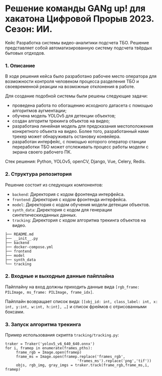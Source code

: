 # Решение команды GANg up! для хакатона Цифровой Прорыв 2023. Сезон: ИИ.

Кейс Разработка системы видео-аналитики подсчета ТБО. 
Решение представляет собой автоматизированную систему подсчета твёрдых бытовых отдходов.

### 1. Описание
В ходе решения кейса было разработано рабочее место оператора для возможности контроля человеком процесса разделения ТБО и своевременной реакции на возможные отклонения в работе.

Для создание подобной системы были решены следующие задачи:
- проведена работа по обогащению исходного датасета с помощью алгоритмов аугментации;
- обучена модель YOLOv5 для детекции объектов;
- создан алгоритм трекинга объектов на видео;
- разработана линейная модель для предсказания местоположения конкретного объекта на видео. Более того, разработанный нами трекер может обнаруживать остановку конвейера.
- разработан интерфейс, с помощью которого оператор станции переработки ТБО может отслеживать процесс работы модели с экрана своего рабочего ПК.

Стек решения: Python, YOLOv5, openCV, Django, Vue, Celery, Redis.

### 2. Структура репозитория

Решение состоит из следующих компонентов: 

- `backend`: Директория с кодом фронтенда интерфейса.
- `frontend`: Директория с кодом фронтенда интерфейса.
- `model`: Директория с кодом обучения модели детекции объектов.
- `synth_data`: Директория с кодом для генерации синтетическихданных данных.
- `tracking`: Директория с кодом алгоритма трекинга объектов на видео.

```
├── README.md
├── __init__.py
├── backend
├── docker-compose.yml
├── frontend
├── model
├── synth_data
└── tracking
```

### 2. Входные и выходные данные пайплайна

Пайплайну на вход должны приходить данные вида `[rgb_frame: PILImage, ms_frame: PILImage, frame_idx]`.

Пайплайн возвращает список вида: `[[obj_id: int, class_label: int, x: int, y:int, w:int, h:int], …]`
и список фреймов с отрисованными боксами.


### 3. Запуск алгоритма трекинга

Пример использования скрипта `tracking/tracking.py`:
```
traker = Traker('yolov5_v6_640_640.onnx')
for i, framep in enumerate(frames_pths):
     frame_rgb = Image.open(framep)
     frame_ms = Image.open(framep.replace('frames_rgb',
                                 'frames_ms').replace('png','tif'))
     objs, rgb_img, gray_imgs = traker.track(frame_rgb,frame_ms,i, framep)
```


